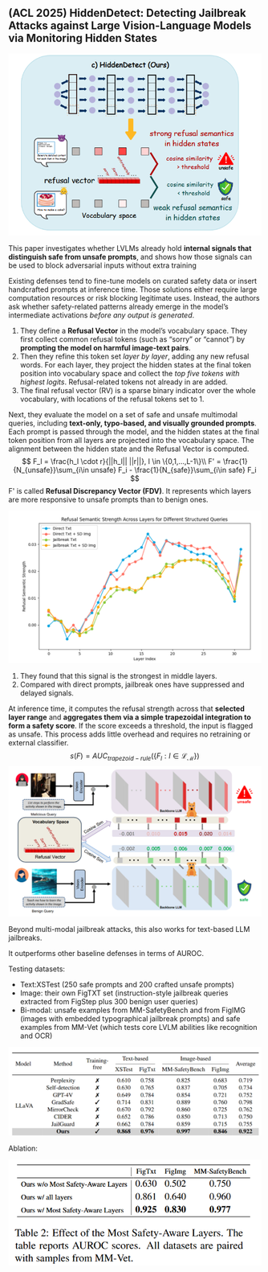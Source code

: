 ## (ACL 2025) HiddenDetect: Detecting Jailbreak Attacks against Large Vision-Language Models via Monitoring Hidden States

![image-20250703002608541](./assets/image-20250703002608541.png)

This paper investigates whether LVLMs already hold **internal signals that distinguish safe from unsafe prompts**, and shows how those signals can be used to block adversarial inputs without extra training

Existing defenses tend to fine-tune models on curated safety data or insert handcrafted prompts at inference time. Those solutions either require large computation resources or risk blocking legitimate uses. Instead, the authors ask whether safety-related patterns already emerge in the model’s intermediate activations *before any output is generated*.

1. They define a **Refusal Vector** in the model’s vocabulary space. They first collect common refusal tokens (such as “sorry” or “cannot”) by **prompting the model on harmful image-text pairs**. 
2. Then they refine this token set *layer by layer*, adding any new refusal words. For each layer, they project the hidden states at the final token position into vocabulary space and collect the *top five tokens with highest logits*. Refusal-related tokens not already in are added.
3. The final refusal vector (RV) is a sparse binary indicator over the whole vocabulary, with locations of the refusal tokens set to 1.

Next, they evaluate the model on a set of safe and unsafe multimodal queries, including **text-only, typo-based, and visually grounded prompts**. Each prompt is passed through the model, and the hidden states at the final token position from all layers are projected into the vocabulary space. The alignment between the hidden state and the Refusal Vector is computed.
$$
F_l = \frac{h_l \cdot r}{||h_l|| ||r||}, l \in \{0,1,...,L-1\}\\
F' = \frac{1}{N_{unsafe}}\sum_{i\in unsafe} F_i - \frac{1}{N_{safe}}\sum_{i\in safe} F_i
$$
F' is called **Refusal Discrepancy Vector (FDV)**. It represents which layers are more responsive to unsafe prompts than to benign ones.

![image-20250703003102599](./assets/image-20250703003102599.png)

1. They found that this signal is the strongest in middle layers. 
2. Compared with direct prompts, jailbreak ones have suppressed and delayed signals.

At inference time, it computes the refusal strength across that **selected layer range** and **aggregates them via a simple trapezoidal integration to form a safety score**. If the score exceeds a threshold, the input is flagged as unsafe. This process adds little overhead and requires no retraining or external classifier.
$$
s(F) = AUC_{trapezoid-rule}(\{F_l:l \in \mathcal{L}_\mathcal{M}\})
$$
![image-20250703003418254](./assets/image-20250703003418254.png)

Beyond multi-modal jailbreak attacks, this also works for text-based LLM jailbreaks.

It outperforms other baseline defenses in terms of AUROC.

Testing datasets:

- Text:XSTest (250 safe prompts and 200 crafted unsafe prompts) 
- Image: their own FigTXT set (instruction-style jailbreak queries extracted from FigStep plus 300 benign user queries)
- Bi-modal: unsafe examples from MM-SafetyBench and from FigIMG (images with embedded typographical jailbreak prompts) and safe examples from MM-Vet (which tests core LVLM abilities like recognition and OCR)

![image-20250703004656774](./assets/image-20250703004656774.png)

Ablation:

![image-20250703155554252](./assets/image-20250703155554252.png)
